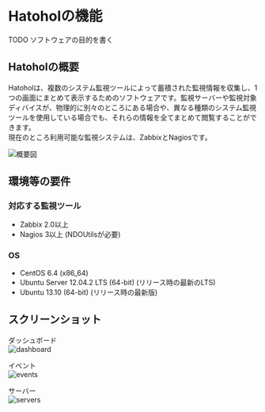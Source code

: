 Hatoholの機能
=============

TODO ソフトウェアの目的を書く

Hatoholの概要
-------------
Hatoholは、複数のシステム監視ツールによって蓄積された監視情報を収集し、1つの画面にまとめて表示するためのソフトウェアです。監視サーバーや監視対象ディバイスが、物理的に別々のところにある場合や、異なる種類のシステム監視ツールを使用している場合でも、それらの情報を全てまとめて閲覧することができます。  
現在のところ利用可能な監視システムは、ZabbixとNagiosです。

![概要図](https://raw.github.com/project-hatohol/hatohol/master/doc/misc/hatohol-overview.png)

環境等の要件
------------
### 対応する監視ツール
- Zabbix 2.0以上
- Nagios 3以上 (NDOUtilsが必要)

### OS
- CentOS 6.4 (x86\_64)
- Ubuntu Server 12.04.2 LTS (64-bit) (リリース時の最新のLTS)
- Ubuntu 13.10 (64-bit) (リリース時の最新版)

スクリーンショット
--------------
ダッシュボード  
![dashboard](https://raw.github.com/project-hatohol/hatohol/master/doc/misc/screenshot-dashboard.png)

イベント  
![events](https://raw.github.com/project-hatohol/hatohol/master/doc/misc/screenshot-events.png)

サーバー  
![servers](https://raw.github.com/project-hatohol/hatohol/master/doc/misc/screenshot-servers.png)


